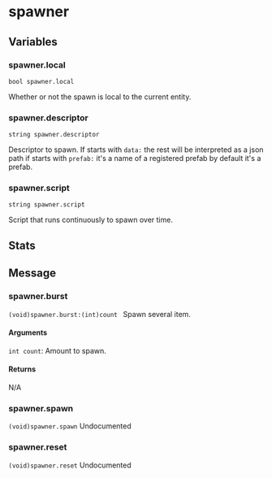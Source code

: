 # spawner
## Variables
### spawner.local
`bool spawner.local`

Whether or not the spawn is local to
            the current entity.
### spawner.descriptor
`string spawner.descriptor`

Descriptor to spawn.
            If starts with `data:` the rest will be interpreted as a json path
            if starts with `prefab:` it's a name of a registered prefab
            by default it's a prefab.
### spawner.script
`string spawner.script`

Script that runs continuously to spawn over time.
## Stats
## Message
### spawner.burst
`(void)spawner.burst:(int)count `
Spawn several item.
#### Arguments
`int count`: Amount to spawn.

#### Returns
N/A
### spawner.spawn
`(void)spawner.spawn`
Undocumented
### spawner.reset
`(void)spawner.reset`
Undocumented

